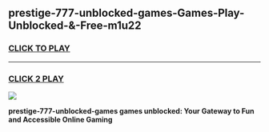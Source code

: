 
## prestige-777-unblocked-games-Games-Play-Unblocked-&-Free-m1u22
<h3>
<a href="https://premium76.site?title=prestige-777-unblocked-games&ref=24A">CLICK TO PLAY</a></h3>
<hr>

<h3>
<a href="https://premium76.site?title=prestige-777-unblocked-games&ref=24A">CLICK 2 PLAY</a>
  
</h3>

<a href="https://premium76.site?title=prestige-777-unblocked-games&ref=24A"><img src="https://clearcache.store/games.png"></a>


**prestige-777-unblocked-games games unblocked: Your Gateway to Fun and Accessible Online Gaming**
